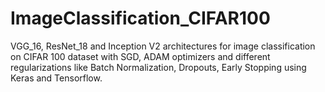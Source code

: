 # ImageClassification_CIFAR100
VGG_16, ResNet_18 and Inception V2 architectures for image classification on CIFAR 100 dataset with SGD, ADAM optimizers and different regularizations like Batch Normalization, Dropouts, Early Stopping using Keras and Tensorflow.
